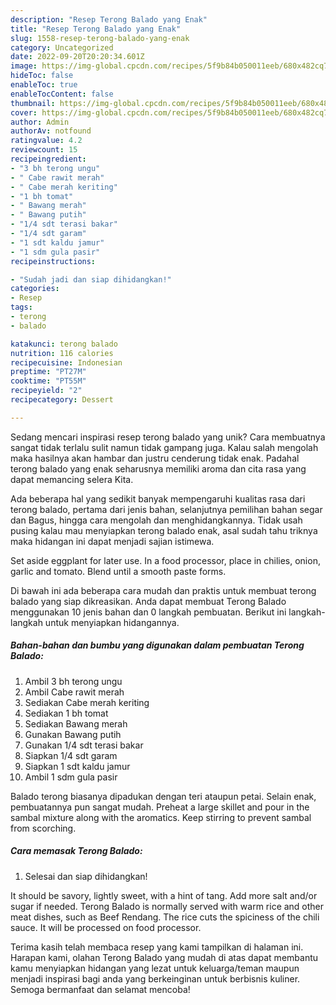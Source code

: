 ```yaml
---
description: "Resep Terong Balado yang Enak"
title: "Resep Terong Balado yang Enak"
slug: 1558-resep-terong-balado-yang-enak
category: Uncategorized
date: 2022-09-20T20:20:34.601Z
image: https://img-global.cpcdn.com/recipes/5f9b84b050011eeb/680x482cq70/terong-balado-foto-resep-utama.jpg
hideToc: false
enableToc: true
enableTocContent: false
thumbnail: https://img-global.cpcdn.com/recipes/5f9b84b050011eeb/680x482cq70/terong-balado-foto-resep-utama.jpg
cover: https://img-global.cpcdn.com/recipes/5f9b84b050011eeb/680x482cq70/terong-balado-foto-resep-utama.jpg
author: Admin
authorAv: notfound
ratingvalue: 4.2
reviewcount: 15
recipeingredient:
- "3 bh terong ungu"
- " Cabe rawit merah"
- " Cabe merah keriting"
- "1 bh tomat"
- " Bawang merah"
- " Bawang putih"
- "1/4 sdt terasi bakar"
- "1/4 sdt garam"
- "1 sdt kaldu jamur"
- "1 sdm gula pasir"
recipeinstructions:

- "Sudah jadi dan siap dihidangkan!"
categories:
- Resep
tags:
- terong
- balado

katakunci: terong balado 
nutrition: 116 calories
recipecuisine: Indonesian
preptime: "PT27M"
cooktime: "PT55M"
recipeyield: "2"
recipecategory: Dessert

---
```





Sedang mencari inspirasi resep terong balado yang unik? Cara membuatnya sangat tidak terlalu sulit namun tidak gampang juga. Kalau salah mengolah maka hasilnya akan hambar dan justru cenderung tidak enak. Padahal terong balado yang enak seharusnya memiliki aroma dan cita rasa yang dapat memancing selera Kita.





Ada beberapa hal yang sedikit banyak mempengaruhi kualitas rasa dari terong balado, pertama dari jenis bahan, selanjutnya pemilihan bahan segar dan Bagus, hingga cara mengolah dan menghidangkannya. Tidak usah pusing kalau mau menyiapkan terong balado enak,      asal sudah tahu triknya maka hidangan ini dapat menjadi sajian istimewa.














Set aside eggplant for later use. In a food processor, place in chilies, onion, garlic and tomato. Blend until a smooth paste forms.






Di bawah ini ada beberapa cara mudah dan praktis untuk membuat terong balado yang siap dikreasikan. Anda dapat membuat Terong Balado menggunakan 10 jenis bahan dan 0 langkah pembuatan. Berikut ini langkah-langkah untuk menyiapkan hidangannya.

<!--inarticleads1-->

##### Bahan-bahan dan bumbu yang digunakan dalam pembuatan Terong Balado:

1. Ambil 3 bh terong ungu
1. Ambil  Cabe rawit merah
1. Sediakan  Cabe merah keriting
1. Sediakan 1 bh tomat
1. Sediakan  Bawang merah
1. Gunakan  Bawang putih
1. Gunakan 1/4 sdt terasi bakar
1. Siapkan 1/4 sdt garam
1. Siapkan 1 sdt kaldu jamur
1. Ambil 1 sdm gula pasir


Balado terong biasanya dipadukan dengan teri ataupun petai. Selain enak, pembuatannya pun sangat mudah. Preheat a large skillet and pour in the sambal mixture along with the aromatics. Keep stirring to prevent sambal from scorching. 

<!--inarticleads2-->

##### Cara memasak Terong Balado:


1. Selesai dan siap dihidangkan!

It should be savory, lightly sweet, with a hint of tang. Add more salt and/or sugar if needed. Terong Balado is normally served with warm rice and other meat dishes, such as Beef Rendang. The rice cuts the spiciness of the chili sauce. It will be processed on food processor. 

Terima kasih telah membaca resep yang kami tampilkan di halaman ini. Harapan kami, olahan Terong Balado yang mudah di atas dapat membantu kamu menyiapkan hidangan yang lezat untuk keluarga/teman maupun menjadi inspirasi bagi anda yang berkeinginan untuk berbisnis kuliner. Semoga bermanfaat dan selamat mencoba!
